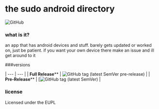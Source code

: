 # the sudo android directory
![GitHub](https://img.shields.io/github/license/mashape/apistatus.svg)

### what is it?
an app that has android devices and stuff. barely gets updated or worked on, just be patient. if you want your own device there make an issue and ill get around to it

###versions

| --- | --- |
| **Full Release**** | ![GitHub tag (latest SemVer pre-release)](https://img.shields.io/github/tag-pre/expressjs/express.svg) |
| **Pre-Release**** | [![GitHub tag (latest SemVer)](https://img.shields.io/github/tag/expressjs/express.svg) |

### license
Licensed under the EUPL